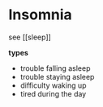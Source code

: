 # Insomnia

see [[sleep]]

**types**

- trouble falling asleep
- trouble staying asleep
- difficulty waking up
- tired during the day
